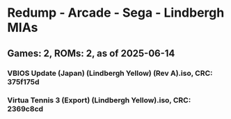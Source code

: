 # Redump - Arcade - Sega - Lindbergh MIAs
## Games: 2, ROMs: 2, as of 2025-06-14

### VBIOS Update (Japan) (Lindbergh Yellow) (Rev A).iso, CRC: 375f175d
### Virtua Tennis 3 (Export) (Lindbergh Yellow).iso, CRC: 2369c8cd
